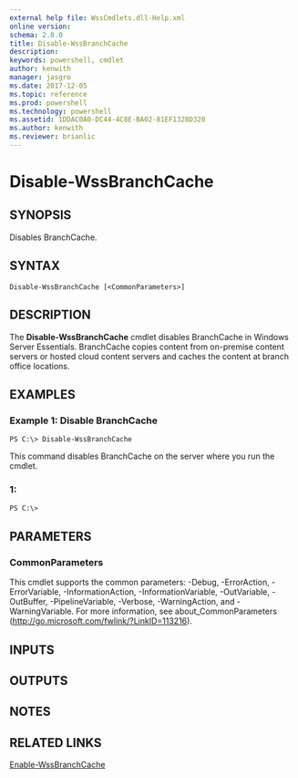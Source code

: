 ```yaml
---
external help file: WssCmdlets.dll-Help.xml
online version: 
schema: 2.0.0
title: Disable-WssBranchCache
description: 
keywords: powershell, cmdlet
author: kenwith
manager: jasgro
ms.date: 2017-12-05
ms.topic: reference
ms.prod: powershell
ms.technology: powershell
ms.assetid: 1DDAC0A0-DC44-4C8E-BA02-81EF1328D320
ms.author: kenwith
ms.reviewer: brianlic
---
```


# Disable-WssBranchCache

## SYNOPSIS
Disables BranchCache.

## SYNTAX

```
Disable-WssBranchCache [<CommonParameters>]
```

## DESCRIPTION
The **Disable-WssBranchCache** cmdlet disables BranchCache in Windows Server Essentials.
BranchCache copies content from on-premise content servers or hosted cloud content servers and caches the content at branch office locations.

## EXAMPLES

### Example 1: Disable BranchCache
```
PS C:\> Disable-WssBranchCache
```

This command disables BranchCache on the server where you run the cmdlet.

### 1:
```
PS C:\>
```

## PARAMETERS

### CommonParameters
This cmdlet supports the common parameters: -Debug, -ErrorAction, -ErrorVariable, -InformationAction, -InformationVariable, -OutVariable, -OutBuffer, -PipelineVariable, -Verbose, -WarningAction, and -WarningVariable. For more information, see about_CommonParameters (http://go.microsoft.com/fwlink/?LinkID=113216).

## INPUTS

## OUTPUTS

## NOTES

## RELATED LINKS

[Enable-WssBranchCache](./Enable-WssBranchCache.md)
